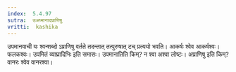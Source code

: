 ```yaml
---
index:  5.4.97
sutra:  उअप्मानादप्राणिषु
vritti:  kashika 
---
```


उपमानवाची यः श्वन्शब्दो ऽप्राणिषु वर्तते तदन्तात् तत्पुरुषात् टच् प्रत्ययो भवति। आकर्षः श्वेव आकर्षश्वः। फलकश्वः। उपमितं व्याघ्रादिभिः इति समासः। उपमानातिति किम्? न श्वा अश्वा लोष्टः। अप्राणिषु इति किम्? वानरः श्वेव वानरश्वा।

